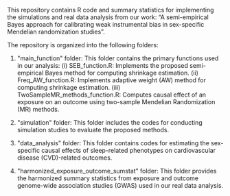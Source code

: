 This repository contains R code and summary statistics for implementing the simulations and real data analysis from our work: “A semi-empirical Bayes approach for calibrating weak instrumental bias in sex-specific Mendelian randomization studies”.

The repository is organized into the following folders:

1. "main_function" folder:
This folder contains the primary functions used in our analysis:
(i) SEB_function.R: Implements the proposed semi-empirical Bayes method for computing shrinkage estimation.
(ii) Freq_AW_function.R: Implements adaptive weight (AW) method for computing shrinkage estimation.
(iii) TwoSampleMR_methods_function.R: Computes causal effect of an exposure on an outcome using two-sample Mendelian Randomization (MR) methods.

2. "simulation" folder:
This folder includes the codes for conducting simulation studies to evaluate the proposed methods.

3. "data_analysis" folder:
This folder contains codes for estimating the sex-specific causal effects of sleep-related phenotypes on cardiovascular disease (CVD)-related outcomes.

4. "harmonized_exposure_outcome_sumstat" folder: 
This folder provides the harmonized summary statistics from exposure and outcome genome-wide association studies (GWAS) used in our real data analysis.
